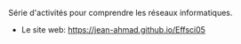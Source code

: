 Série d'activités pour comprendre les réseaux informatiques.

- Le site web: https://jean-ahmad.github.io/Effsci05
